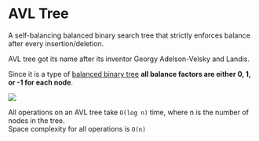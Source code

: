 # AVL Tree

A self-balancing balanced binary search tree that strictly enforces balance after every insertion/deletion.

AVL tree got its name after its inventor Georgy Adelson-Velsky and Landis.

Since it is a type of [balanced binary tree](<Balanced Binary Tree.md>) __all balance factors are either 0, 1, or -1 for each node__. 

![](https://cdn.programiz.com/sites/tutorial2program/files/avl-tree-final-tree-1_0_2.png)

All operations on an AVL tree take `O(log n)` time, where n is the number of nodes in the tree.  
Space complexity for all operations is `O(n)`

